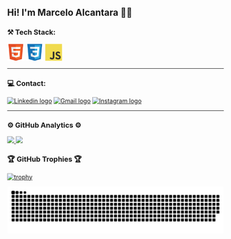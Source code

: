 ## Hi! I'm Marcelo Alcantara 👨‍💻

### ⚒️ Tech Stack:

<div>
    <img alt="HTML5 icon" height="40" width="40" src="https://raw.githubusercontent.com/devicons/devicon/master/icons/html5/html5-original.svg" />
    <img alt="CSS3 icon" height="40" width="40" src="https://raw.githubusercontent.com/devicons/devicon/master/icons/css3/css3-original.svg" />
    <img alt="JavaScript icon" height="40" width="40" src="https://raw.githubusercontent.com/devicons/devicon/master/icons/javascript/javascript-original.svg" />
</div>

---

### 💻 Contact:

<div>
    <a href="https://www.linkedin.com/in/celoalcantara" target="_blank"><img alt ="Linkedin logo" src="https://img.shields.io/badge/LinkedIn-0077B5?style=for-the-badge&logo=linkedin&logoColor=white"/></a>
    <a href="mailto:marcelinhoalcantaracruz@gmail.com" target="_blank"><img alt ="Gmail logo" src="https://img.shields.io/badge/Gmail-D14836?style=for-the-badge&logo=gmail&logoColor=white"/></a>
    <a href="https://www.instagram.com/celobpn_/" target="_blank"><img alt ="Instagram logo" src="https://img.shields.io/badge/Instagram-E4405F?style=for-the-badge&logo=instagram&logoColor=white"/></a>    
</div>

---
### ⚙️ GitHub Analytics ⚙️

<div>
    <a href="https://github.com/MarceloSPTECH">
       <img height="145em" src="https://github-readme-stats.vercel.app/api?username=MarceloSPTECH&show_icons=true&theme=radical"/>
       <img height="145em" src="https://github-readme-stats.vercel.app/api/top-langs/?username=MarceloSPTECH&theme=radical&layout=compact&langs_count=8"/>
    </a>
</div>

### 🏆 GitHub Trophies 🏆
[![trophy](https://github-profile-trophy.vercel.app/?username=MarceloSPTECH&theme=radical)](https://github.com/MarceloSPTECH/github-profile-trophy)

![Snake animation](https://github.com/MarceloSPTECH/MarceloSPTECH/blob/output/github-contribution-grid-snake.svg)
